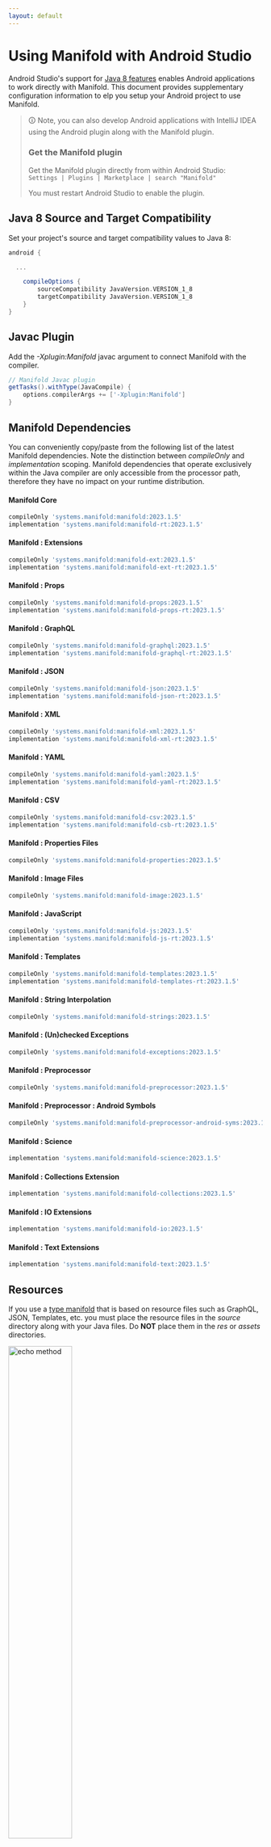```yaml
---
layout: default
---
```


# Using Manifold with Android Studio

Android Studio's support for [Java 8 features](https://developer.android.com/studio/write/java8-support.html) enables
Android applications to work directly with Manifold. This document provides supplementary configuration information to
elp you setup your Android project to use Manifold.

>🛈 Note, you can also develop Android applications with IntelliJ IDEA using the Android plugin along with the Manifold
>plugin. 
>
>### Get the Manifold plugin
>Get the Manifold plugin directly from within Android Studio:
><br>
>`Settings | Plugins | Marketplace | search "Manifold"`
><br>
> 
>You must restart Android Studio to enable the plugin. 
 
## Java 8 Source and Target Compatibility 
Set your project's source and target compatibility values to Java 8:

```groovy
android {

  ...

    compileOptions {
        sourceCompatibility JavaVersion.VERSION_1_8
        targetCompatibility JavaVersion.VERSION_1_8
    }
}
```

## Javac Plugin
Add the *-Xplugin:Manifold* javac argument to connect Manifold with the compiler.

```groovy
// Manifold Javac plugin
getTasks().withType(JavaCompile) {
    options.compilerArgs += ['-Xplugin:Manifold']
}
```    

## Manifold Dependencies
You can conveniently copy/paste from the following list of the latest Manifold dependencies. Note the distinction
between *compileOnly* and *implementation* scoping. Manifold dependencies that operate exclusively within the
Java compiler are only accessible from the processor path, therefore they have no impact on your runtime distribution.

#### Manifold Core
```groovy
compileOnly 'systems.manifold:manifold:2023.1.5'
implementation 'systems.manifold:manifold-rt:2023.1.5'
```
#### Manifold : Extensions
```groovy
compileOnly 'systems.manifold:manifold-ext:2023.1.5'
implementation 'systems.manifold:manifold-ext-rt:2023.1.5'
```
#### Manifold : Props
```groovy
compileOnly 'systems.manifold:manifold-props:2023.1.5'
implementation 'systems.manifold:manifold-props-rt:2023.1.5'
```
#### Manifold : GraphQL
```groovy
compileOnly 'systems.manifold:manifold-graphql:2023.1.5'
implementation 'systems.manifold:manifold-graphql-rt:2023.1.5'
```
#### Manifold : JSON
```groovy
compileOnly 'systems.manifold:manifold-json:2023.1.5'
implementation 'systems.manifold:manifold-json-rt:2023.1.5'
```
#### Manifold : XML
```groovy
compileOnly 'systems.manifold:manifold-xml:2023.1.5'
implementation 'systems.manifold:manifold-xml-rt:2023.1.5'
```
#### Manifold : YAML
```groovy
compileOnly 'systems.manifold:manifold-yaml:2023.1.5'
implementation 'systems.manifold:manifold-yaml-rt:2023.1.5'
```
#### Manifold : CSV
```groovy
compileOnly 'systems.manifold:manifold-csv:2023.1.5'
implementation 'systems.manifold:manifold-csb-rt:2023.1.5'
```
#### Manifold : Properties Files
```groovy
compileOnly 'systems.manifold:manifold-properties:2023.1.5'
```
#### Manifold : Image Files
```groovy
compileOnly 'systems.manifold:manifold-image:2023.1.5'
```
#### Manifold : JavaScript
```groovy
compileOnly 'systems.manifold:manifold-js:2023.1.5'
implementation 'systems.manifold:manifold-js-rt:2023.1.5'
```
#### Manifold : Templates
```groovy
compileOnly 'systems.manifold:manifold-templates:2023.1.5'
implementation 'systems.manifold:manifold-templates-rt:2023.1.5'
```
#### Manifold : String Interpolation
```groovy
compileOnly 'systems.manifold:manifold-strings:2023.1.5'
```
#### Manifold : (Un)checked Exceptions
```groovy
compileOnly 'systems.manifold:manifold-exceptions:2023.1.5'
```
#### Manifold : Preprocessor
```groovy
compileOnly 'systems.manifold:manifold-preprocessor:2023.1.5'
```
#### Manifold : Preprocessor : Android Symbols
```groovy
compileOnly 'systems.manifold:manifold-preprocessor-android-syms:2023.1.5'
```
#### Manifold : Science
```groovy
implementation 'systems.manifold:manifold-science:2023.1.5'
```
#### Manifold : Collections Extension
```groovy
implementation 'systems.manifold:manifold-collections:2023.1.5'
```
#### Manifold : IO Extensions
```groovy
implementation 'systems.manifold:manifold-io:2023.1.5'
```
#### Manifold : Text Extensions
```groovy
implementation 'systems.manifold:manifold-text:2023.1.5'
```

## Resources

If you use a [type manifold](https://github.com/manifold-systems/manifold/tree/master/manifold-core-parent/manifold#the-big-picture)
that is based on resource files such as GraphQL, JSON, Templates, etc. you must place the resource files in the 
*source* directory along with your Java files.  Do **NOT** place them in the *res* or *assets* directories.
 
<p><img src="http://manifold.systems/images/android_resources.png" alt="echo method" width="50%" height="50%"/></p> 

## Preprocessor and build variant symbols

If you use the [preprocessor](https://github.com/manifold-systems/manifold/tree/master/manifold-deps-parent/manifold-preprocessor),
you can directly reference Android build variant symbols with the [manifold-preprocessor-android-syms](https://github.com/manifold-systems/manifold/tree/master/manifold-deps-parent/manifold-preprocessor-android-syms)
dependency.
```java
#if FLAVOR == "paid"
  @Override
  public void specialMethod(Foo foo) {
  ...
  }
#endif
```
build.gradle
```groovy
dependencies {
    ...
    compileOnly 'systems.manifold:manifold-preprocessor:2023.1.5'
    compileOnly 'systems.manifold:manifold-preprocessor-android-syms:2023.1.5'
}
```